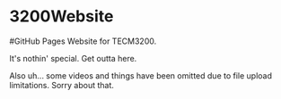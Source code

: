 # 3200Website

#GitHub Pages Website for TECM3200.

It's nothin' special. Get outta here.

Also uh... some videos and things have been omitted due to file upload limitations. Sorry about that.
